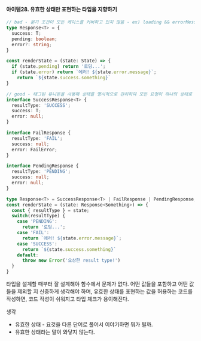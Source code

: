 #### 아이템28. 유효한 상태만 표현하는 타입을 지향하기

```typescript
// bad - 분기 조건이 모든 케이스를 커버하고 있지 않음 - ex) loading && errorMessage
type Response<T> = {
  success: T;
  pending: boolean;
  error?: string;
}

const renderState = (state: State) => {
  if (state.pending) return '로딩...';
  if (state.error) return `에러! ${state.error.message}`;
 	return `${state.success.something}`
}

// good - 태그된 유니온을 사용해 상태를 명시적으로 관리하여 모든 요청이 하나의 상태로 떨어진다.
interface SuccessResponse<T> {
  resultType: 'SUCCESS';
  success: T;
  error: null;
}

interface FailResponse {
  resultType: 'FAIL';
  success: null;
  error: FailError;
}

interface PendingResponse {
  resultType: 'PENDING';
  success: null;
  error: null;
}

type Response<T> = SuccessResponse<T> | FailResponse | PendingResponse;
const renderState = (state: Response<Something>) => {
  const { resultType } = state;
  switch(resultType) {
    case 'PENDING':
      return '로딩...';
    case 'FAIL':
      return `에러! ${state.error.message}`;
    case 'SUCCESS':
      return `${state.success.something}`
    default:
      throw new Error('요상한 result type!')   
  }
}
```

타입을 설계할 때부터 잘 설계해야 함수에서 문제가 없다. 어떤 값들을 포함하고 어떤 값들을 제외할 지 신중하게 생각해야 하며, 유효한 상태를 표현하는 값을 허용하는 코드를 작성하면, 코드 작성이 쉬워지고 타입 체크가 용이해진다.

생각
* 유효한 상태 - 요것을 다른 단어로 풀어서 이야기하면 뭐가 될까.
* 유효한 상태라는 말이 와닿지 않는다.
